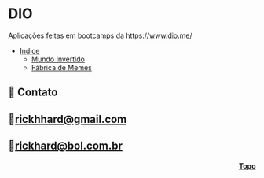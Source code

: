 # DIO
Aplicações feitas em bootcamps da https://www.dio.me/


* [Indice](#funciona)
    * [Mundo Invertido](https://github.com/RickHardBR/DIO/tree/main/Mundo-Invertido-Dio)
    * [Fábrica de Memes](https://github.com/RickHardBR/DIO/tree/main/maquinaDeMeme)

## 💛 Contato

## 📧rickhhard@gmail.com

## 📧rickhard@bol.com.br

<h4 align="right"><a href="#topo">Topo</a></h4>
